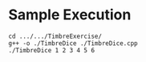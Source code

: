 ﻿# Sample Execution

```
cd .../.../TimbreExercise/
g++ -o ./TimbreDice ./TimbreDice.cpp
./TimbreDice 1 2 3 4 5 6
```
